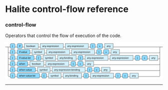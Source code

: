 <!---
  This markdown file was generated. Do not edit.
  -->

# Halite control-flow reference

### <a name="control-flow"></a>control-flow

Operators that control the flow of execution of the code.

!["control-flow"](./halite-bnf-diagrams/control-flow.svg)

---
